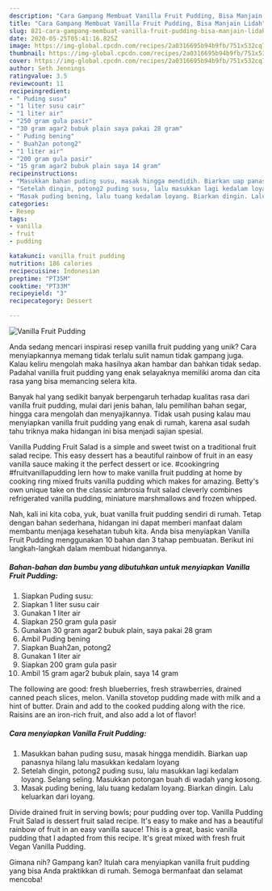 ```yaml
---
description: "Cara Gampang Membuat Vanilla Fruit Pudding, Bisa Manjain Lidah"
title: "Cara Gampang Membuat Vanilla Fruit Pudding, Bisa Manjain Lidah"
slug: 821-cara-gampang-membuat-vanilla-fruit-pudding-bisa-manjain-lidah
date: 2020-05-25T05:41:16.825Z
image: https://img-global.cpcdn.com/recipes/2a0316695b94b9fb/751x532cq70/vanilla-fruit-pudding-foto-resep-utama.jpg
thumbnail: https://img-global.cpcdn.com/recipes/2a0316695b94b9fb/751x532cq70/vanilla-fruit-pudding-foto-resep-utama.jpg
cover: https://img-global.cpcdn.com/recipes/2a0316695b94b9fb/751x532cq70/vanilla-fruit-pudding-foto-resep-utama.jpg
author: Seth Jennings
ratingvalue: 3.5
reviewcount: 11
recipeingredient:
- " Puding susu"
- "1 liter susu cair"
- "1 liter air"
- "250 gram gula pasir"
- "30 gram agar2 bubuk plain saya pakai 28 gram"
- " Puding bening"
- " Buah2an potong2"
- "1 liter air"
- "200 gram gula pasir"
- "15 gram agar2 bubuk plain saya 14 gram"
recipeinstructions:
- "Masukkan bahan puding susu, masak hingga mendidih. Biarkan uap panasnya hilang lalu masukkan kedalam loyang"
- "Setelah dingin, potong2 puding susu, lalu masukkan lagi kedalam loyang. Selang seling. Masukkan potongan buah di wadah yang kosong."
- "Masak puding bening, lalu tuang kedalam loyang. Biarkan dingin. Lalu keluarkan dari loyang."
categories:
- Resep
tags:
- vanilla
- fruit
- pudding

katakunci: vanilla fruit pudding 
nutrition: 186 calories
recipecuisine: Indonesian
preptime: "PT35M"
cooktime: "PT33M"
recipeyield: "3"
recipecategory: Dessert

---
```



![Vanilla Fruit Pudding](https://img-global.cpcdn.com/recipes/2a0316695b94b9fb/751x532cq70/vanilla-fruit-pudding-foto-resep-utama.jpg)

Anda sedang mencari inspirasi resep vanilla fruit pudding yang unik? Cara menyiapkannya memang tidak terlalu sulit namun tidak gampang juga. Kalau keliru mengolah maka hasilnya akan hambar dan bahkan tidak sedap. Padahal vanilla fruit pudding yang enak selayaknya memiliki aroma dan cita rasa yang bisa memancing selera kita.

Banyak hal yang sedikit banyak berpengaruh terhadap kualitas rasa dari vanilla fruit pudding, mulai dari jenis bahan, lalu pemilihan bahan segar, hingga cara mengolah dan menyajikannya. Tidak usah pusing kalau mau menyiapkan vanilla fruit pudding yang enak di rumah, karena asal sudah tahu triknya maka hidangan ini bisa menjadi sajian spesial.

Vanilla Pudding Fruit Salad is a simple and sweet twist on a traditional fruit salad recipe. This easy dessert has a beautiful rainbow of fruit in an easy vanilla sauce making it the perfect dessert or ice. #cookingring #fruitvanillapudding lern how to make vanilla fruit pudding at home by cooking ring mixed fruits vanilla pudding which makes for amazing. Betty&#39;s own unique take on the classic ambrosia fruit salad cleverly combines refrigerated vanilla pudding, miniature marshmallows and frozen whipped.


Nah, kali ini kita coba, yuk, buat vanilla fruit pudding sendiri di rumah. Tetap dengan bahan sederhana, hidangan ini dapat memberi manfaat dalam membantu menjaga kesehatan tubuh kita. Anda bisa menyiapkan Vanilla Fruit Pudding menggunakan 10 bahan dan 3 tahap pembuatan. Berikut ini langkah-langkah dalam membuat hidangannya.

<!--inarticleads1-->

##### Bahan-bahan dan bumbu yang dibutuhkan untuk menyiapkan Vanilla Fruit Pudding:

1. Siapkan  Puding susu:
1. Siapkan 1 liter susu cair
1. Gunakan 1 liter air
1. Siapkan 250 gram gula pasir
1. Gunakan 30 gram agar2 bubuk plain, saya pakai 28 gram
1. Ambil  Puding bening
1. Siapkan  Buah2an, potong2
1. Gunakan 1 liter air
1. Siapkan 200 gram gula pasir
1. Ambil 15 gram agar2 bubuk plain, saya 14 gram


The following are good: fresh blueberries, fresh strawberries, drained canned peach slices, melon. Vanilla stovetop pudding made with milk and a hint of butter. Drain and add to the cooked pudding along with the rice. Raisins are an iron-rich fruit, and also add a lot of flavor! 

<!--inarticleads2-->

##### Cara menyiapkan Vanilla Fruit Pudding:

1. Masukkan bahan puding susu, masak hingga mendidih. Biarkan uap panasnya hilang lalu masukkan kedalam loyang
1. Setelah dingin, potong2 puding susu, lalu masukkan lagi kedalam loyang. Selang seling. Masukkan potongan buah di wadah yang kosong.
1. Masak puding bening, lalu tuang kedalam loyang. Biarkan dingin. Lalu keluarkan dari loyang.


Divide drained fruit in serving bowls; pour pudding over top. Vanilla Pudding Fruit Salad is dessert fruit salad recipe. It&#39;s easy to make and has a beautiful rainbow of fruit in an easy vanilla sauce! This is a great, basic vanilla pudding that I adapted from this recipe. It&#39;s great mixed with fresh fruit Vegan Vanilla Pudding. 

Gimana nih? Gampang kan? Itulah cara menyiapkan vanilla fruit pudding yang bisa Anda praktikkan di rumah. Semoga bermanfaat dan selamat mencoba!
